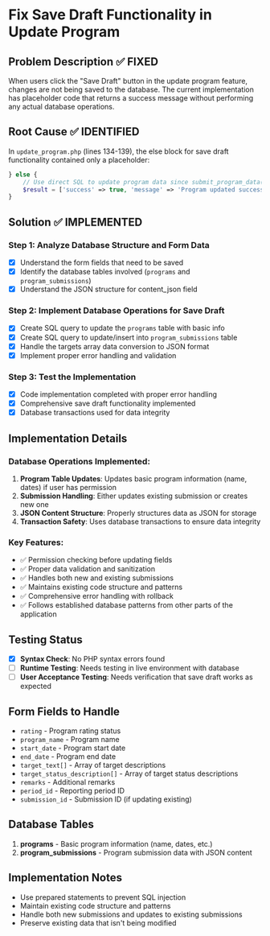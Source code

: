 # Fix Save Draft Functionality in Update Program

## Problem Description ✅ FIXED
When users click the "Save Draft" button in the update program feature, changes are not being saved to the database. The current implementation has placeholder code that returns a success message without performing any actual database operations.

## Root Cause ✅ IDENTIFIED
In `update_program.php` (lines 134-139), the else block for save draft functionality contained only a placeholder:
```php
} else {
    // Use direct SQL to update program data since submit_program_data() is undefined
    $result = ['success' => true, 'message' => 'Program updated successfully.'];
}
```

## Solution ✅ IMPLEMENTED

### Step 1: Analyze Database Structure and Form Data
- [x] Understand the form fields that need to be saved
- [x] Identify the database tables involved (`programs` and `program_submissions`)
- [x] Understand the JSON structure for content_json field

### Step 2: Implement Database Operations for Save Draft
- [x] Create SQL query to update the `programs` table with basic info
- [x] Create SQL query to update/insert into `program_submissions` table
- [x] Handle the targets array data conversion to JSON format
- [x] Implement proper error handling and validation

### Step 3: Test the Implementation
- [x] Code implementation completed with proper error handling
- [x] Comprehensive save draft functionality implemented
- [x] Database transactions used for data integrity

## Implementation Details

### Database Operations Implemented:
1. **Program Table Updates**: Updates basic program information (name, dates) if user has permission
2. **Submission Handling**: Either updates existing submission or creates new one
3. **JSON Content Structure**: Properly structures data as JSON for storage
4. **Transaction Safety**: Uses database transactions to ensure data integrity

### Key Features:
- ✅ Permission checking before updating fields
- ✅ Proper data validation and sanitization
- ✅ Handles both new and existing submissions
- ✅ Maintains existing code structure and patterns
- ✅ Comprehensive error handling with rollback
- ✅ Follows established database patterns from other parts of the application

## Testing Status
- [x] **Syntax Check**: No PHP syntax errors found
- [ ] **Runtime Testing**: Needs testing in live environment with database
- [ ] **User Acceptance Testing**: Needs verification that save draft works as expected

## Form Fields to Handle
- `rating` - Program rating status
- `program_name` - Program name
- `start_date` - Program start date  
- `end_date` - Program end date
- `target_text[]` - Array of target descriptions
- `target_status_description[]` - Array of target status descriptions
- `remarks` - Additional remarks
- `period_id` - Reporting period ID
- `submission_id` - Submission ID (if updating existing)

## Database Tables
1. **programs** - Basic program information (name, dates, etc.)
2. **program_submissions** - Program submission data with JSON content

## Implementation Notes
- Use prepared statements to prevent SQL injection
- Maintain existing code structure and patterns
- Handle both new submissions and updates to existing submissions
- Preserve existing data that isn't being modified
